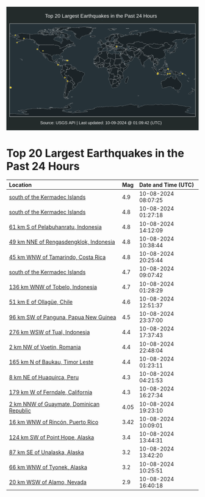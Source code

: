 ![Map](./map.png)

# Top 20 Largest Earthquakes in the Past 24 Hours

| Location | Mag | Date and Time (UTC) |
|:---|:---|:---|
| [south of the Kermadec Islands](https://earthquake.usgs.gov/earthquakes/eventpage/us6000nx8f) | 4.9 | 10-08-2024 08:07:25 |
| [south of the Kermadec Islands](https://earthquake.usgs.gov/earthquakes/eventpage/us6000nx73) | 4.8 | 10-08-2024 01:27:18 |
| [61 km S of Pelabuhanratu, Indonesia](https://earthquake.usgs.gov/earthquakes/eventpage/us6000nxa0) | 4.8 | 10-08-2024 14:12:09 |
| [49 km NNE of Rengasdengklok, Indonesia](https://earthquake.usgs.gov/earthquakes/eventpage/us6000nx8z) | 4.8 | 10-08-2024 10:38:44 |
| [45 km WNW of Tamarindo, Costa Rica](https://earthquake.usgs.gov/earthquakes/eventpage/us6000nxe5) | 4.8 | 10-08-2024 20:25:44 |
| [south of the Kermadec Islands](https://earthquake.usgs.gov/earthquakes/eventpage/us6000nx8m) | 4.7 | 10-08-2024 09:07:42 |
| [136 km WNW of Tobelo, Indonesia](https://earthquake.usgs.gov/earthquakes/eventpage/us6000nx76) | 4.7 | 10-08-2024 01:28:29 |
| [51 km E of Ollagüe, Chile](https://earthquake.usgs.gov/earthquakes/eventpage/us6000nx9j) | 4.6 | 10-08-2024 12:51:37 |
| [96 km SW of Panguna, Papua New Guinea](https://earthquake.usgs.gov/earthquakes/eventpage/us6000nxfa) | 4.5 | 10-08-2024 23:37:00 |
| [276 km WSW of Tual, Indonesia](https://earthquake.usgs.gov/earthquakes/eventpage/us6000nxcv) | 4.4 | 10-08-2024 17:37:43 |
| [2 km NW of Voetin, Romania](https://earthquake.usgs.gov/earthquakes/eventpage/us6000nxes) | 4.4 | 10-08-2024 22:48:04 |
| [165 km N of Baukau, Timor Leste](https://earthquake.usgs.gov/earthquakes/eventpage/us6000nx70) | 4.4 | 10-08-2024 01:23:11 |
| [8 km NE of Huaquirca, Peru](https://earthquake.usgs.gov/earthquakes/eventpage/us6000nx7t) | 4.3 | 10-08-2024 04:21:53 |
| [179 km W of Ferndale, California](https://earthquake.usgs.gov/earthquakes/eventpage/us6000nxcd) | 4.3 | 10-08-2024 16:27:34 |
| [2 km NNW of Guaymate, Dominican Republic](https://earthquake.usgs.gov/earthquakes/eventpage/pr2024282000) | 4.05 | 10-08-2024 19:23:10 |
| [16 km WNW of Rincón, Puerto Rico](https://earthquake.usgs.gov/earthquakes/eventpage/pr71462063) | 3.42 | 10-08-2024 10:09:01 |
| [124 km SW of Point Hope, Alaska](https://earthquake.usgs.gov/earthquakes/eventpage/us6000nx9u) | 3.4 | 10-08-2024 13:44:31 |
| [87 km SE of Unalaska, Alaska](https://earthquake.usgs.gov/earthquakes/eventpage/us6000nx9v) | 3.2 | 10-08-2024 13:42:20 |
| [66 km WNW of Tyonek, Alaska](https://earthquake.usgs.gov/earthquakes/eventpage/ak024cyjnlib) | 3.2 | 10-08-2024 10:25:51 |
| [20 km WSW of Alamo, Nevada](https://earthquake.usgs.gov/earthquakes/eventpage/nn00885709) | 2.9 | 10-08-2024 16:40:18 |
